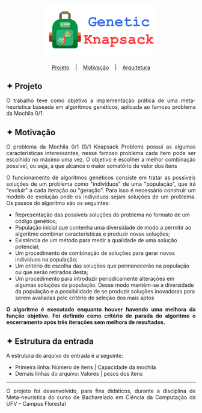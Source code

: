 <h1 align="center">
    <img alt="Logo" title="Knapsack" src="images/Knapsack.svg" width="300px" />
</h1>

<p align="center">
  <a href="#projeto">Projeto</a>
  &nbsp;&nbsp;&nbsp;|&nbsp;&nbsp;&nbsp;
  <a href="#motivação">Motivação</a>
  &nbsp;&nbsp;&nbsp;|&nbsp;&nbsp;&nbsp;
  <a href="#estrutura-da-entrada">Arquitetura</a>
</p>

## ✦ Projeto
<p align="justify">O trabalho teve como objetivo a implementação prática de uma meta-heurística baseada em algoritmos genéticos, aplicada ao famoso problema da Mochila 0/1.</p>

## ✦ Motivação
<p align="justify">O problema da Mochila 0/1 (0/1 Knapsack Problem) possui as algumas características interessantes, nesse famoso problema cada ítem pode ser escolhido no máximo uma vez. O objetivo é escolher a melhor combinação possível, ou seja, a que alcance o maior somatório de valor dos itens</p>

<p align="justify">O funcionamento de algoritmos genéticos consiste em tratar as possíveis soluções de um problema como "indivíduos" de uma "população", que irá "evoluir" a cada iteração ou "geração". Para isso é necessário construir um modelo de evolução onde os indivíduos sejam soluções de um problema. Os passos do algoritmo são os seguintes:</p>

- Representação das possíveis soluções do problema no formato de um código genético;
- População inicial que contenha uma diversidade de modo a permitir ao algoritmo combinar características e produzir novas soluções;
- Existência de um método para medir a qualidade de uma solução potencial;
- Um procedimento de combinação de soluções para gerar novos indivíduos na população;
- Um critério de escolha das soluções que permanecerão na população ou que serão retirados desta;
- Um procedimento para introduzir periodicamente alterações em algumas soluções da população. Desse modo mantém-se a diversidade da população e a possibilidade de se produzir soluções inovadoras para serem avaliadas pelo critério de seleção dos mais aptos

<p align="justify"><b>O algoritmo é executado enquanto houver havendo uma melhora da função objetivo. Foi definido como critério de parada do algoritmo o encerramento após três iterações sem melhora de resultados.</b></p>

## ✦ Estrutura da entrada
<p align="justify">A estrutura do arquivo de entrada é a seguinte:</p>

- Primeira linha: Número de itens | Capacidade da mochila
- Demais linhas do arquivo: Valores | pesos dos itens

---

<p align="justify">O projeto foi desenvolvido, para fins didáticos, durante a disciplina de Meta-heurística do curso de Bacharelado em Ciência da Computação da UFV – Campus Florestal</p>
